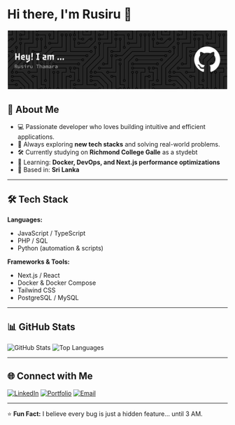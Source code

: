 # Hi there, I'm Rusiru 👋

![Profile Banner](https://raw.githubusercontent.com/rusiru-19/rusiru-19/refs/heads/main/github-header-banner.png)

## 🚀 About Me
- 💻 Passionate developer who loves building intuitive and efficient applications.
- 🎯 Always exploring **new tech stacks** and solving real-world problems.
- 🛠 Currently studying on  **Richmond College  Galle** as a stydebt 
- 🌱 Learning: **Docker, DevOps, and Next.js performance optimizations**
- 📍 Based in: **Sri Lanka**

---

## 🛠 Tech Stack
**Languages:**
- JavaScript / TypeScript  
- PHP / SQL  
- Python (automation & scripts)  

**Frameworks & Tools:**
- Next.js / React  
- Docker & Docker Compose  
- Tailwind CSS  
- PostgreSQL / MySQL  

---

## 📊 GitHub Stats
![GitHub Stats](https://github-readme-stats.vercel.app/api?username=rusiru-19&show_icons=true&theme=radical)
![Top Languages](https://github-readme-stats.vercel.app/api/top-langs/?username=rusiru-19&layout=compact&theme=radical)

---

## 🌐 Connect with Me
[![LinkedIn](https://img.shields.io/badge/LinkedIn-0A66C2?logo=linkedin&logoColor=white)](https://linkedin.com/in/rusiru-thamara-603276256)
[![Portfolio](https://img.shields.io/badge/Portfolio-000000?logo=About.me&logoColor=white)](https://portfolio-phi-taupe-65.vercel.app/)
[![Email](https://img.shields.io/badge/Email-D14836?logo=gmail&logoColor=white)](mailto:evildev360@example.com)

---

⭐ **Fun Fact:** I believe every bug is just a hidden feature… until 3 AM.

